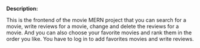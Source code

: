  **Description:**

This is the frontend of the movie MERN project that you can search for a movie, write reviews for a movie, change and delete the reviews for a movie. And you can also choose your favorite movies and rank them in the order you like. You have to log in to add favorites movies and write reviews.

